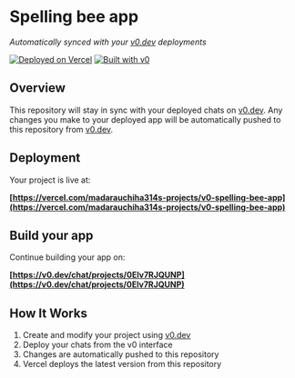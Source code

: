 # Spelling bee app

*Automatically synced with your [v0.dev](https://v0.dev) deployments*

[![Deployed on Vercel](https://img.shields.io/badge/Deployed%20on-Vercel-black?style=for-the-badge&logo=vercel)](https://vercel.com/madarauchiha314s-projects/v0-spelling-bee-app)
[![Built with v0](https://img.shields.io/badge/Built%20with-v0.dev-black?style=for-the-badge)](https://v0.dev/chat/projects/0Elv7RJQUNP)

## Overview

This repository will stay in sync with your deployed chats on [v0.dev](https://v0.dev).
Any changes you make to your deployed app will be automatically pushed to this repository from [v0.dev](https://v0.dev).

## Deployment

Your project is live at:

**[https://vercel.com/madarauchiha314s-projects/v0-spelling-bee-app](https://vercel.com/madarauchiha314s-projects/v0-spelling-bee-app)**

## Build your app

Continue building your app on:

**[https://v0.dev/chat/projects/0Elv7RJQUNP](https://v0.dev/chat/projects/0Elv7RJQUNP)**

## How It Works

1. Create and modify your project using [v0.dev](https://v0.dev)
2. Deploy your chats from the v0 interface
3. Changes are automatically pushed to this repository
4. Vercel deploys the latest version from this repository